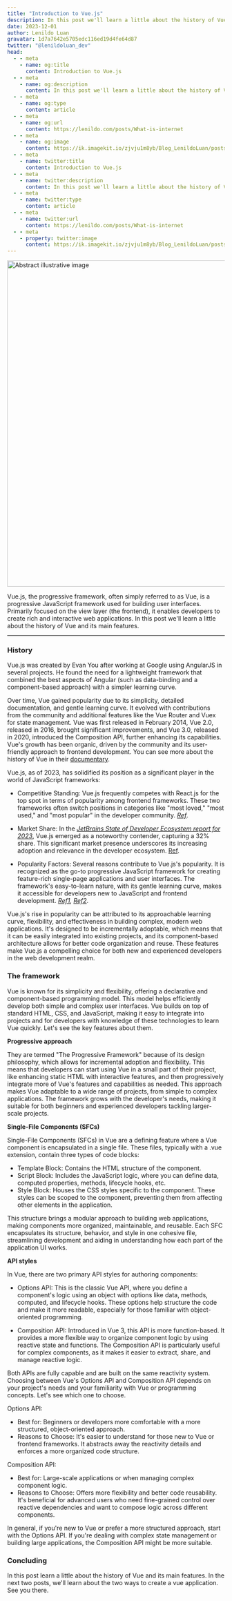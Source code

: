 ```yaml
---
title: "Introduction to Vue.js"
description: In this post we'll learn a little about the history of Vue and its main features.
date: 2023-12-01
author: Lenildo Luan
gravatar: 1d7a7642e5705edc116ed19d4fe64d87
twitter: "@lenildoluan_dev"
head:
  - - meta
    - name: og:title
      content: Introduction to Vue.js
  - - meta
    - name: og:description
      content: In this post we'll learn a little about the history of Vue and its main features.
  - - meta
    - name: og:type
      content: article
  - - meta
    - name: og:url
      content: https://lenildo.com/posts/What-is-internet
  - - meta
    - name: og:image
      content: https://ik.imagekit.io/zjvju1m8yb/Blog_LenildoLuan/posts/Vue/DALL_E%202023-12-01%2015.45.47%20-%20A%20detailed%20pen%20and%20ink%20sketch%20of%20a%20wide,%20horizontal%20banner,%20displaying%20the%20Vue.js%20logo%20in%20a%20minimalist%20style%20without%20any%20text.%20The%20logo%20is%20a%20'V'%20shape_AvmlrpnIt.png?updatedAt=1701457914818
  - - meta
    - name: twitter:title
      content: Introduction to Vue.js
  - - meta
    - name: twitter:description
      content: In this post we'll learn a little about the history of Vue and its main features.
  - - meta
    - name: twitter:type
      content: article
  - - meta
    - name: twitter:url
      content: https://lenildo.com/posts/What-is-internet
  - - meta
    - property: twitter:image
      content: https://ik.imagekit.io/zjvju1m8yb/Blog_LenildoLuan/posts/Vue/DALL_E%202023-12-01%2015.45.47%20-%20A%20detailed%20pen%20and%20ink%20sketch%20of%20a%20wide,%20horizontal%20banner,%20displaying%20the%20Vue.js%20logo%20in%20a%20minimalist%20style%20without%20any%20text.%20The%20logo%20is%20a%20'V'%20shape_AvmlrpnIt.png?updatedAt=1701457914818
---
```


<img src="https://ik.imagekit.io/zjvju1m8yb/Blog_LenildoLuan/posts/Vue/DALL_E%202023-12-01%2015.45.47%20-%20A%20detailed%20pen%20and%20ink%20sketch%20of%20a%20wide,%20horizontal%20banner,%20displaying%20the%20Vue.js%20logo%20in%20a%20minimalist%20style%20without%20any%20text.%20The%20logo%20is%20a%20'V'%20shape_AvmlrpnIt.png?updatedAt=1701457914818" class="img-banner" alt="Abstract illustrative image" width="756" />

Vue.js, the progressive framework, often simply referred to as Vue, is a progressive JavaScript framework used for building user interfaces. Primarily focused on the view layer (the frontend), it enables developers to create rich and interactive web applications. In this post we'll learn a little about the history of Vue and its main features.

---

### History

Vue.js was created by Evan You after working at Google using AngularJS in several projects. He found the need for a lightweight framework that combined the best aspects of Angular (such as data-binding and a component-based approach) with a simpler learning curve. 

Over time, Vue gained popularity due to its simplicity, detailed documentation, and gentle learning curve. It evolved with contributions from the community and additional features like the Vue Router and Vuex for state management. Vue was first released in February 2014, Vue 2.0, released in 2016, brought significant improvements, and Vue 3.0, released in 2020, introduced the Composition API, further enhancing its capabilities. Vue's growth has been organic, driven by the community and its user-friendly approach to frontend development. You can see more about the history of Vue in their [documentary](https://www.youtube.com/watch?v=OrxmtDw4pVI).

Vue.js, as of 2023, has solidified its position as a significant player in the world of JavaScript frameworks:

- Competitive Standing: Vue.js frequently competes with React.js for the top spot in terms of popularity among frontend frameworks. These two frameworks often switch positions in categories like "most loved," "most used," and "most popular" in the developer community​​. *[Ref](https://www.monterail.com/blog/vue-vs-react#:~:text=April%206%2C%202023%20Vue,most%20loved%2C%20used%20or%20popular)*.

- Market Share: In the *[JetBrains State of Developer Ecosystem report for 2023](https://www.jetbrains.com/lp/devecosystem-2023/)*, Vue.js emerged as a noteworthy contender, capturing a 32% share. This significant market presence underscores its increasing adoption and relevance in the developer ecosystem​​. [Ref](https://www.techrepublic.com/article/jetbrains-state-of-developer-ecosystem-2023-insights-industry-experts/#:~:text=Vue,it%20an%20ideal%20choice).

- Popularity Factors: Several reasons contribute to Vue.js's popularity. It is recognized as the go-to progressive JavaScript framework for creating feature-rich single-page applications and user interfaces. The framework's easy-to-learn nature, with its gentle learning curve, makes it accessible for developers new to JavaScript and frontend development​​​​. *[Ref1](https://dev.to/shoyeb001/why-you-should-learn-vue-js-3-in-2023-e46), [Ref2](https://www.jspanther.com/blog/why-vuejs-gaining-popularity/#:~:text=March%2017%2C%202023%20Vue,and%20his%20team%20of%20experts)*.

Vue.js's rise in popularity can be attributed to its approachable learning curve, flexibility, and effectiveness in building complex, modern web applications. It's designed to be incrementally adoptable, which means that it can be easily integrated into existing projects, and its component-based architecture allows for better code organization and reuse. These features make Vue.js a compelling choice for both new and experienced developers in the web development realm.

### The framework

Vue is known for its simplicity and flexibility, offering a declarative and component-based programming model. This model helps efficiently develop both simple and complex user interfaces. Vue builds on top of standard HTML, CSS, and JavaScript, making it easy to integrate into projects and for developers with knowledge of these technologies to learn Vue quickly. Let's see the key features about them. 

**Progressive approach**

They are termed "The Progressive Framework" because of its design philosophy, which allows for incremental adoption and flexibility. This means that developers can start using Vue in a small part of their project, like enhancing static HTML with interactive features, and then progressively integrate more of Vue's features and capabilities as needed. This approach makes Vue adaptable to a wide range of projects, from simple to complex applications. The framework grows with the developer's needs, making it suitable for both beginners and experienced developers tackling larger-scale projects.

**Single-File Components (SFCs)**

Single-File Components (SFCs) in Vue are a defining feature where a Vue component is encapsulated in a single file. These files, typically with a .vue extension, contain three types of code blocks:

- Template Block: Contains the HTML structure of the component.
- Script Block: Includes the JavaScript logic, where you can define data, computed properties, methods, lifecycle hooks, etc.
- Style Block: Houses the CSS styles specific to the component. These styles can be scoped to the component, preventing them from affecting other elements in the application.

This structure brings a modular approach to building web applications, making components more organized, maintainable, and reusable. Each SFC encapsulates its structure, behavior, and style in one cohesive file, streamlining development and aiding in understanding how each part of the application UI works.

**API styles**

In Vue, there are two primary API styles for authoring components:

- Options API: This is the classic Vue API, where you define a component's logic using an object with options like data, methods, computed, and lifecycle hooks. These options help structure the code and make it more readable, especially for those familiar with object-oriented programming.

- Composition API: Introduced in Vue 3, this API is more function-based. It provides a more flexible way to organize component logic by using reactive state and functions. The Composition API is particularly useful for complex components, as it makes it easier to extract, share, and manage reactive logic.

Both APIs are fully capable and are built on the same reactivity system. Choosing between Vue's Options API and Composition API depends on your project's needs and your familiarity with Vue or programming concepts. Let's see which one to choose.

Options API:

- Best for: Beginners or developers more comfortable with a more structured, object-oriented approach.
- Reasons to Choose: It's easier to understand for those new to Vue or frontend frameworks. It abstracts away the reactivity details and enforces a more organized code structure.

Composition API:

- Best for: Large-scale applications or when managing complex component logic.
- Reasons to Choose: Offers more flexibility and better code reusability. It's beneficial for advanced users who need fine-grained control over reactive dependencies and want to compose logic across different components.

In general, if you're new to Vue or prefer a more structured approach, start with the Options API. If you're dealing with complex state management or building large applications, the Composition API might be more suitable.

### Concluding 

In this post learn a little about the history of Vue and its main features. In the next two posts, we'll learn about the two ways to create a vue application. See you there.